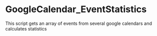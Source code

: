 # GoogleCalendar_EventStatistics
This script gets an array of events from several google calendars and calculates statistics
